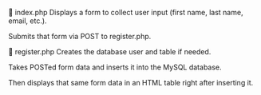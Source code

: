 🧾 index.php
Displays a form to collect user input (first name, last name, email, etc.).

Submits that form via POST to register.php.

📄 register.php
Creates the database user and table if needed.

Takes POSTed form data and inserts it into the MySQL database.

Then displays that same form data in an HTML table right after inserting it.